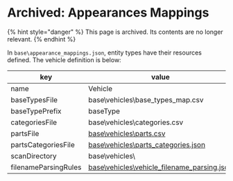 # Archived: Appearances Mappings

{% hint style="danger" %}
This page is archived. Its contents are no longer relevant.
{% endhint %}

In `base\appearance_mappings.json`, entity types have their resources defined. The vehicle definition is below:

| key                  | value                                                                        |
| -------------------- | ---------------------------------------------------------------------------- |
| name                 | Vehicle                                                                      |
| baseTypesFile        | base\vehicles\base\_types\_map.csv                                           |
| baseTypePrefix       | baseType                                                                     |
| categoriesFile       | base\vehicles\categories.csv                                                 |
| partsFile            | [base\vehicles\parts.csv](parts-and-parts-categories.md)                     |
| partsCategoriesFile  | [base\vehicles\parts\_categories.json](parts-and-parts-categories.md)        |
| scanDirectory        | base\vehicles\\                                                              |
| filenameParsingRules | [base\vehicles\vehicle\_filename\_parsing.json](vehicle-filename-parsing.md) |
